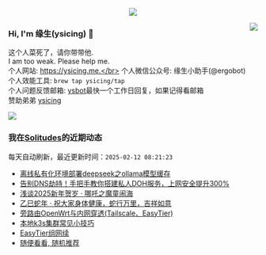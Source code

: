 <p align="center">
    <img align="center" src="https://github-profile-trophy.vercel.app/?username=ysicing&title=Star,Follower,Commit,Issue" style="max-width:100%;">
</p>

<img align="right" src="https://github-readme-stats.vercel.app/api?username=ysicing&show_icons=true&icon_color=805AD5&text_color=718096&bg_color=ffffff&hide_title=true" />


### Hi, I'm 缘生(ysicing) 👋

<!--
**ysicing/ysicing** is a ✨ _special_ ✨ repository because its `README.md` (this file) appears on your GitHub profile.

Here are some ideas to get you started:

- 🔭 I’m currently working on ...
- 🌱 I’m currently learning ...
- 👯 I’m looking to collaborate on ...
- 🤔 I’m looking for help with ...
- 💬 Ask me about ...
- 📫 How to reach me: ...
- 😄 Pronouns: ...
- ⚡ Fun fact: ...
- 🌈 I'm currently working on ... 😎
- 🐳 I’m currently learning go\k8s source code. 😅
- 🤔 I'm thinking about how to make more more money 😁.
- 💬 Ask me about `lao biao`
- 📫 How to reach me: mail [i@ysicing.me](mailto:i@ysicing.me) or blog [ysicing.me](https://ysicing.me) 
- sponsor: [ysicing](https://afdian.net/@ysicing)

-->

这个人菜死了，请你带带他.</br>
I am too weak. Please help me.</br>
个人网站: https://ysicing.me.</br>
个人微信公众号: 缘生小助手(@ergobot)</br>
个人效能工具: `brew tap ysicing/tap`</br>
个人问题反馈邮箱:  [ysbot](mailto:ysbot@12306.work)最快一个工作日回复，如果记得看邮箱</br>
赞助弟弟 [ysicing](https://sponsor.ysicing.net/)

![](https://komarev.com/ghpvc/?username=ysicing&color=green)

<!--events start -->

### 我在[Solitudes](https://ysicing.me)的近期动态

每天自动刷新，最近更新时间：`2025-02-12 08:21:23`

*  [离线私有化环境部署deepseek之ollama模型缓存](https://blog.ysicing.net/ollama-models-cache/v1)
*  [告别DNS劫持！手把手教你搭建私人DOH服务，上网安全提升300%](https://blog.ysicing.net/go-doh/v1)
*  [浅谈2025新年贺岁 · 哪吒之魔童闹海](https://blog.ysicing.net/2025-new-year-movies/v1)
*  [乙巳蛇年 · 祝大家身体健康，蛇行万里，吉祥如意](https://blog.ysicing.net/happy-2025snake-lunar-new-year/v1)
*  [旁路由OpenWrt与内网穿透(Tailscale、EasyTier)](https://blog.ysicing.net/openwrt-tailscale-easytier/v1)
*  [本地k3s集群常见小技巧](https://blog.ysicing.net/k3s-install-tips/v1)
*  [EasyTier组网续](https://blog.ysicing.net/easytier2/v1)
*  [随便看看, 随机推荐](https://ysicing.me/random/)


<!--events end -->
